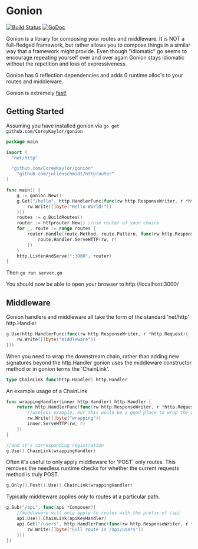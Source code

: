 # Gonion
[![Build Status](https://travis-ci.org/CoreyKaylor/gonion.png)](https://travis-ci.org/CoreyKaylor/gonion)
[![GoDoc](https://godoc.org/github.com/CoreyKaylor/gonion?status.svg)](http://godoc.org/github.com/CoreyKaylor/gonion)

Gonion is a library for composing your routes and middleware. It is NOT a full-fledged framework, but rather allows you to compose
things in a similar way that a framework might provide. Even though "idiomatic" go seems to encourage repeating yourself over
and over again Gonion stays idiomatic without the repetition and loss of expressiveness.

Gonion has 0 reflection dependencies and adds 0 runtime alloc's to your routes and middleware.

Gonion is extremely [fast!](https://github.com/CoreyKaylor/gonion/blob/master/benchmark_results.txt)

## Getting Started

Assuming you have installed gonion via `go get github.com/CoreyKaylor/gonion`

~~~ go
package main

import (
  "net/http"

  "github.com/CoreyKaylor/gonion"
	"github.com/julienschmidt/httprouter"
)

func main() {
	g := gonion.New()
	g.Get("/hello", http.HandlerFunc(func(rw http.ResponseWriter, r *http.Request) {
		rw.Write([]byte("Hello World!"))
	}))
	routes := g.BuildRoutes()
	router := httprouter.New() //use router of your choice
	for _, route := range routes {
		router.Handle(route.Method, route.Pattern, func(rw http.ResponseWriter, r *http.Request, m map[string]string) {
			route.Handler.ServeHTTP(rw, r)
		})
	}
	http.ListenAndServe(":3000", router)
}
~~~

Then 
`go run server.go`

You should now be able to open your browser to http://localhost:3000/

## Middleware

Gonion handlers and middleware all take the form of the standard 'net/http' http.Handler

~~~ go
g.Use(http.HandlerFunc(func(rw http.ResponseWriter, r *http.Request){
	rw.Write([]byte("middleware"))
}))
~~~

When you need to wrap the downstream chain, rather than adding new signatures beyond the http.Handler gonion uses the 
middleware constructor method or in gonion terms the 'ChainLink'. 

~~~ go
type ChainLink func(http.Handler) http.Handler
~~~

An example usage of a ChainLink

~~~ go
func wrappingHandler(inner http.Handler) http.Handler {
	return http.HandlerFunc(func(rw http.ResponseWriter, r *http.Request) {
		//useless example, but this would be a good place to wrap the writer for something like gzip compression
		rw.Write([]byte("wrapping"))
		inner.ServeHTTP(rw, r)
	})
}

//and it's corresponding registration
g.Use().ChainLink(wrappingHandler)
~~~

Often it's useful to only apply middleware for 'POST' only routes. This removes the needless runtime checks for whether
the current requests method is truly POST.

~~~ go
g.Only().Post().Use().ChainLink(wrappingHandler)
~~~

Typically middleware applies only to routes at a particular path.

~~~ go
g.Sub("/api", func(api *Composer){
	//middleware will only apply to routes with the prefix of /api
	api.Use().ChainLink(apiKeyHandler)
	api.Get("/users", http.HandlerFunc(func(rw http.ResponseWriter, r *http.Request){
		rw.Write([]byte("Full route is /api/users"))
	}))
})
~~~
